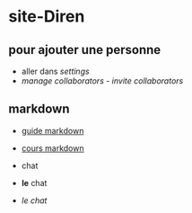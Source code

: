 # site-Diren

## pour ajouter une personne

- aller dans _settings_
- _manage collaborators_ - _invite collaborators_

## markdown

- [guide markdown](https://blog.wax-o.com/2014/04/tutoriel-un-guide-pour-bien-commencer-avec-markdown/)
- [cours markdown](https://openclassrooms.com/fr/courses/1304236-redigez-en-markdown)


- chat
- **le** chat 
- *le chat*
